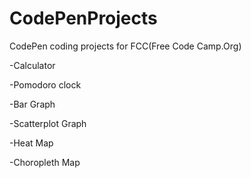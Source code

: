 # CodePenProjects
CodePen coding projects for FCC(Free Code Camp.Org)

-Calculator 

-Pomodoro clock

-Bar Graph

-Scatterplot Graph

-Heat Map

-Choropleth Map
